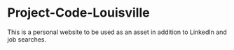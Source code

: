 # Project-Code-Louisville

This is a personal website to be used as an asset in addition to LinkedIn and job searches. 

